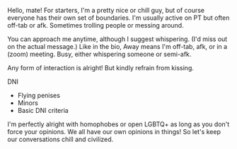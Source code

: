 Hello, mate!
For starters, I'm a pretty nice or chill guy, but of course everyone has their own set of boundaries. I'm usually active on PT but often off-tab or afk. Sometimes trolling people or messing around.

You can approach me anytime, although I suggest whispering. (I'd miss out on the actual message.) Like in the bio, Away means I'm off-tab, afk, or in a (zoom) meeting. Busy, either whispering someone or semi-afk.

Any form of interaction is alright! But kindly refrain from kissing.

DNI
- Flying penises
- Minors
- Basic DNI criteria

I'm perfectly alright with homophobes or open LGBTQ+ as long as you don't force your opinions.
We all have our own opinions in things! So let's keep our conversations chill and civilized.
<!--
**EonOfCatastrophe/EonOfCatastrophe** is a ✨ _special_ ✨ repository because its `README.md` (this file) appears on your GitHub profile.

Here are some ideas to get you started:

- 🔭 I’m currently working on ...
- 🌱 I’m currently learning ...
- 👯 I’m looking to collaborate on ...
- 🤔 I’m looking for help with ...
- 💬 Ask me about ...
- 📫 How to reach me: ...
- 😄 Pronouns: ...
- ⚡ Fun fact: ...
-->
